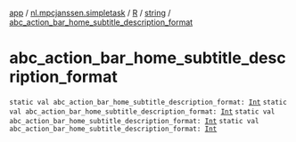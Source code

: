 [app](../../../index.md) / [nl.mpcjanssen.simpletask](../../index.md) / [R](../index.md) / [string](index.md) / [abc_action_bar_home_subtitle_description_format](.)

# abc_action_bar_home_subtitle_description_format

`static val abc_action_bar_home_subtitle_description_format: `[`Int`](https://kotlinlang.org/api/latest/jvm/stdlib/kotlin/-int/index.html)
`static val abc_action_bar_home_subtitle_description_format: `[`Int`](https://kotlinlang.org/api/latest/jvm/stdlib/kotlin/-int/index.html)
`static val abc_action_bar_home_subtitle_description_format: `[`Int`](https://kotlinlang.org/api/latest/jvm/stdlib/kotlin/-int/index.html)
`static val abc_action_bar_home_subtitle_description_format: `[`Int`](https://kotlinlang.org/api/latest/jvm/stdlib/kotlin/-int/index.html)